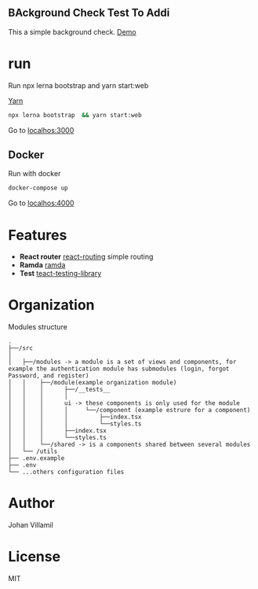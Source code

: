 ## BAckground Check Test To Addi

This a simple background check. [Demo](https://addi-background.netlify.com/users)

# run

Run npx lerna bootstrap and yarn start:web

[Yarn](https://github.com/yarnpkg/)

```sh
npx lerna bootstrap  && yarn start:web

```

Go to [localhos:3000](http://localhost:3000)

## Docker

Run with docker

```sh
docker-compose up

```

Go to [localhos:4000](http://localhost:4000)

# Features

- **React router** [react-routing](https://github.com/ReactTraining/react-router) simple routing
- **Ramda** [ramda](https://github.com/ramda/ramda)
- **Test** [teact-testing-library](https://github.com/testing-library/react-testing-library)

# Organization

Modules structure

```
.
├──/src
│
│   ├──/modules -> a module is a set of views and components, for example the authentication module has submodules (login, forgot Password, and register)
│   │    ├──/module(example organization module)
│   │    │      ├──/__tests__
│   │    │      │
│   │    │      ui -> these components is only used for the module
│   │    │      │     └──/component (example estrure for a component)
│   │    │      │         ├──index.tsx
│   │    │      │         └──styles.ts
│   │    │      ├──index.tsx
│   │    │      └──styles.ts
│   │    └──/shared -> is a components shared between several modules
│   └── /utils
├── .env.example
├── .env
└── ...others configuration files
```

# Author

Johan Villamil

# License

MIT
